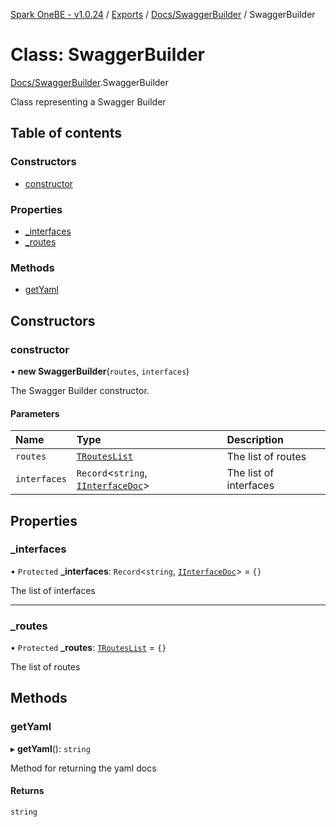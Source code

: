 [Spark OneBE - v1.0.24](../README.md) / [Exports](../modules.md) / [Docs/SwaggerBuilder](../modules/Docs_SwaggerBuilder.md) / SwaggerBuilder

# Class: SwaggerBuilder

[Docs/SwaggerBuilder](../modules/Docs_SwaggerBuilder.md).SwaggerBuilder

Class representing a Swagger Builder

## Table of contents

### Constructors

- [constructor](Docs_SwaggerBuilder.SwaggerBuilder.md#constructor)

### Properties

- [\_interfaces](Docs_SwaggerBuilder.SwaggerBuilder.md#_interfaces)
- [\_routes](Docs_SwaggerBuilder.SwaggerBuilder.md#_routes)

### Methods

- [getYaml](Docs_SwaggerBuilder.SwaggerBuilder.md#getyaml)

## Constructors

### constructor

• **new SwaggerBuilder**(`routes`, `interfaces`)

The Swagger Builder constructor.

#### Parameters

| Name | Type | Description |
| :------ | :------ | :------ |
| `routes` | [`TRoutesList`](../modules/Docs_DocsInterfaces.md#trouteslist) | The list of routes |
| `interfaces` | `Record`<`string`, [`IInterfaceDoc`](../interfaces/Docs_DocsInterfaces.IInterfaceDoc.md)\> | The list of interfaces |

## Properties

### \_interfaces

• `Protected` **\_interfaces**: `Record`<`string`, [`IInterfaceDoc`](../interfaces/Docs_DocsInterfaces.IInterfaceDoc.md)\> = `{}`

The list of interfaces

___

### \_routes

• `Protected` **\_routes**: [`TRoutesList`](../modules/Docs_DocsInterfaces.md#trouteslist) = `{}`

The list of routes

## Methods

### getYaml

▸ **getYaml**(): `string`

Method for returning the yaml docs

#### Returns

`string`
